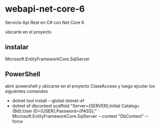 # webapi-net-core-6
Servicio Api Rest en C# con Net Core 6 

ubicarte en el proyecto

## instalar

Microsoft.EntityFrameworkCore.SqlServer

## PowerShell
abrir powershell y ubicarse en el proyecto ClaseAcceso y luego ejcutar los siguientes comandos

- dotnet tool install --global dotnet-ef
- dotnet ef dbcontext scaffold "Server={SERVER};Initial Catalog={Bd};User ID={USER};Password={PASS};" Microsoft.EntityFrameworkCore.SqlServer  --context "DbContext" --force
